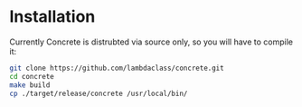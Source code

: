 # Installation

Currently Concrete is distrubted via source only, so you will have to compile it:

```bash
git clone https://github.com/lambdaclass/concrete.git
cd concrete
make build
cp ./target/release/concrete /usr/local/bin/
```
